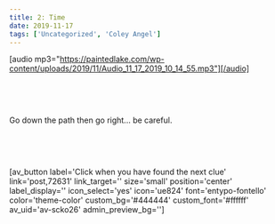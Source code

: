 ```yaml
---
title: 2: Time
date: 2019-11-17
tags: ['Uncategorized', 'Coley Angel']
---
```


[audio mp3="https://paintedlake.com/wp-content/uploads/2019/11/Audio_11_17_2019_10_14_55.mp3"][/audio]

 

 

Go down the path then go right... be careful.

 

 

[av_button label='Click when you have found the next clue' link='post,72631' link_target='' size='small' position='center' label_display='' icon_select='yes' icon='ue824' font='entypo-fontello' color='theme-color' custom_bg='#444444' custom_font='#ffffff' av_uid='av-scko26' admin_preview_bg='']
